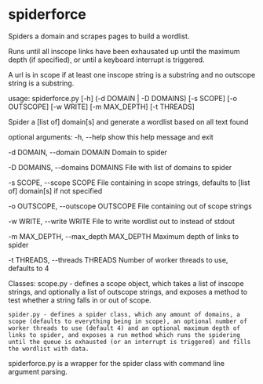 # spiderforce
Spiders a domain and scrapes pages to build a wordlist.

Runs until all inscope links have been exhausated up until the maximum depth (if specified), or until a keyboard interrupt is triggered.

A url is in scope if at least one inscope string is a substring and no outscope string is a substring.

usage: spiderforce.py [-h] (-d DOMAIN | -D DOMAINS) [-s SCOPE] [-o OUTSCOPE]
                      [-w WRITE] [-m MAX_DEPTH] [-t THREADS]

Spider a [list of] domain[s] and generate a wordlist based on all text found

optional arguments:
  -h, --help            show this help message and exit
  
  -d DOMAIN, --domain DOMAIN
                        Domain to spider
			
  -D DOMAINS, --domains DOMAINS
                        File with list of domains to spider
			
  -s SCOPE, --scope SCOPE
                        File containing in scope strings, defaults to [list of]
                        domain[s] if not specified
			
  -o OUTSCOPE, --outscope OUTSCOPE
                        File containing out of scope strings
			
  -w WRITE, --write WRITE
                        File to write wordlist out to instead of stdout
			
  -m MAX_DEPTH, --max_depth MAX_DEPTH
                        Maximum depth of links to spider
			
  -t THREADS, --threads THREADS
                        Number of worker threads to use, defaults to 4

Classes:
	scope.py - defines a scope object, which takes a list of inscope strings, and optionally a list of outscope strings, and exposes a method to test whether a string falls in or out of scope.
	
	spider.py - defines a spider class, which any amount of domains, a scope (defaults to everything being in scope), an optional number of worker threads to use (default 4) and an optional maximum depth of links to spider, and exposes a run method which runs the spidering until the queue is exhausted (or an interrupt is triggered) and fills the wordlist with data.
	

spiderforce.py is a wrapper for the spider class with command line argument parsing.
